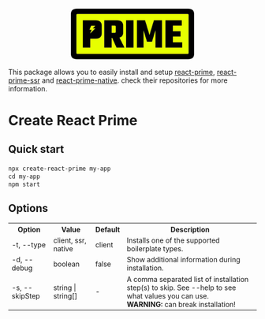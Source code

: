 <p align="center">
  <img src="https://github.com/JBostelaar/react-prime/blob/master/src/static/images/prime-logo.png" alt="prime-logo" width="250px" />
</p>

This package allows you to easily install and setup [react-prime](https://github.com/react-prime/react-prime), [react-prime-ssr](https://github.com/react-prime/react-prime-ssr) and [react-prime-native](https://github.com/react-prime/react-prime-native). check their repositories for more information.

# Create React Prime
## Quick start
```
npx create-react-prime my-app
cd my-app
npm start
```

## Options

<table>
  <tr>
    <th>
        Option
    </th>
    <th>
        Value
    </th>
    <th>
        Default
    </th>
    <th>
        Description
    </th>
  </tr>
  <tr>
    <td>
      -t, --type
    </td>
    <td>
      client, ssr, native
    </td>
    <td>
      client
    </td>
    <td>
      Installs one of the supported boilerplate types.
    </td>
  </tr>
  <tr>
    <td>
      -d, --debug
    </td>
    <td>
      boolean
    </td>
    <td>
      false
    </td>
    <td>
      Show additional information during installation.
    </td>
  </tr>
  <tr>
    <td>
      -s, --skipStep
    </td>
    <td>
      string | string[]
    </td>
    <td>
      -
    </td>
    <td>
      A comma separated list of installation step(s) to skip. See --help to see what values you can use.
      <br /><b>WARNING:</b> can break installation!
    </td>
  </tr>
</table>
